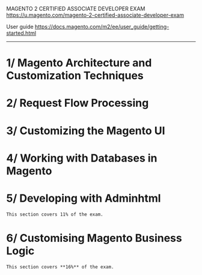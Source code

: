 MAGENTO 2 CERTIFIED ASSOCIATE DEVELOPER EXAM
	https://u.magento.com/magento-2-certified-associate-developer-exam

User guide
	https://docs.magento.com/m2/ee/user_guide/getting-started.html

---------------------------------------------------------------------------------------
# 1/ Magento Architecture and Customization Techniques
# 2/ Request Flow Processing
# 3/ Customizing the Magento UI
# 4/ Working with Databases in Magento

# 5/ Developing with Adminhtml
	This section covers 11% of the exam.

# 6/ Customising Magento Business Logic
	This section covers **16%** of the exam.
